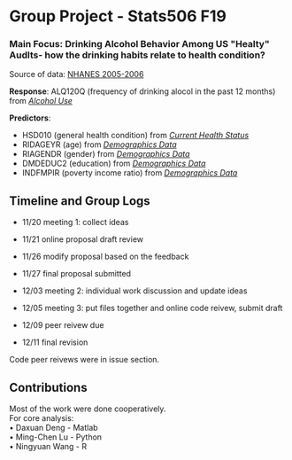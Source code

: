 # Group Project - Stats506 F19
### Main Focus: Drinking Alcohol Behavior Among US "Healty" Audlts- how the drinking habits relate to health condition?

Source of data: [NHANES 2005-2006](https://wwwn.cdc.gov/nchs/nhanes/ContinuousNhanes/Default.aspx?BeginYear=2005)

**Response**: 
ALQ120Q (frequency of drinking alocol in the past 12 months) from *[Alcohol Use](https://wwwn.cdc.gov/Nchs/Nhanes/2005-2006/ALQ_D.htm)*

**Predictors**: 
- HSD010 (general health condition) from *[Current Health Status](https://wwwn.cdc.gov/Nchs/Nhanes/2005-2006/HSQ_D.htm#HSQ480)*
- RIDAGEYR (age)  from *[Demographics Data](https://wwwn.cdc.gov/nchs/nhanes/search/datapage.aspx?Component=Demographics&CycleBeginYear=2005)*
- RIAGENDR (gender)  from *[Demographics Data](https://wwwn.cdc.gov/nchs/nhanes/search/datapage.aspx?Component=Demographics&CycleBeginYear=2005)*
- DMDEDUC2 (education)  from *[Demographics Data](https://wwwn.cdc.gov/nchs/nhanes/search/datapage.aspx?Component=Demographics&CycleBeginYear=2005)*
- INDFMPIR (poverty income ratio)  from *[Demographics Data](https://wwwn.cdc.gov/nchs/nhanes/search/datapage.aspx?Component=Demographics&CycleBeginYear=2005)*





## Timeline and Group Logs
- 11/20  meeting 1: collect ideas
- 11/21  online proposal draft review
- 11/26  modify proposal based on the feedback
- 11/27  final proposal submitted 
- 12/03  meeting 2: individual work discussion and update ideas
- 12/05  meeting 3: put files together and online code reivew, submit draft

- 12/09  peer reivew due
- 12/11  final revision

Code peer reivews were in issue section. 

## Contributions
Most of the work were done cooperatively.  
For core analysis:  
• Daxuan Deng - Matlab  
• Ming-Chen Lu - Python  
• Ningyuan Wang - R  




